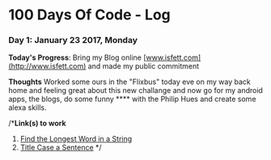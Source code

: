 # 100 Days Of Code - Log

### Day 1: January 23 2017, Monday

**Today's Progress**: Bring my Blog online [www.isfett.com](http://www.isfett.com) and made my public commitment

**Thoughts** Worked some ours in the "Flixbus" today eve on my way back home and feeling great about this new challange and now go for my android apps, the blogs, do some funny **** with the Philip Hues and create some alexa skills.

/***Link(s) to work**
1. [Find the Longest Word in a String](https://www.freecodecamp.com/challenges/find-the-longest-word-in-a-string)
2. [Title Case a Sentence](https://www.freecodecamp.com/challenges/title-case-a-sentence)
*/